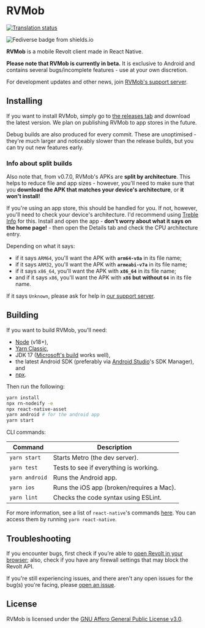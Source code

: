 # RVMob

<a href="https://translate.revolt.chat/engage/rvmorb/">
<img src="https://translate.revolt.chat/widgets/rvmorb/-/app/svg-badge.svg" alt="Translation status" />
</a>

![Fediverse badge from shields.io](https://img.shields.io/badge/fedi-@rvmob@lea.pet-teal?link=https://lea.pet/@rvmob)

**RVMob** is a mobile Revolt client made in React Native.

**Please note that RVMob is currently in beta.** It is exclusive to Android and contains several bugs/incomplete features - use at your own discretion.

For development updates and other news, join [RVMob's support server][support-server].

## Installing

If you want to install RVMob, simply go to [the releases tab](https://github.com/revoltchat/rvmob/releases) and download the latest version. We plan on publishing RVMob to app stores in the future.

Debug builds are also produced for every commit. These are unoptimised - they're much larger and noticeably slower than the release builds, but you can try out new features early.

### Info about split builds

Also note that, from v0.7.0, RVMob's APKs are **split by architecture**. This helps to reduce file and app sizes - however, you'll need to make sure that you **download the APK that matches your device's architecture**, or **it won't install!**

If you're using an app store, this should be handled for you. If not, however, you'll need to check your device's architecture. I'd recommend using [Treble Info](https://gitlab.com/TrebleInfo/TrebleInfo/-/blob/dev/README.md) for this. Install and open the app - **don't worry about what it says on the home page!** - then open the Details tab and check the CPU architecture entry.

Depending on what it says:

- if it says `ARM64`, you'll want the APK with **`arm64-v8a`** in its file name;
- if it says `ARM32`, you'll want the APK with **`armeabi-v7a`** in its file name;
- if it says `x86_64`, you'll want the APK with **`x86_64`** in its file name;
- and if it says `x86`, you'll want the APK with **`x86` but without `64`** in its file name.

If it says `Unknown`, please ask for help in [our support server][support-server].

## Building

If you want to build RVMob, you'll need:

- [Node](https://nodejs.org/en/) (v18+),
- [Yarn Classic](https://classic.yarnpkg.com),
- JDK 17 ([Microsoft's build](https://learn.microsoft.com/en-gb/java/openjdk/download) works well),
- the latest Android SDK (preferably via [Android Studio](https://developer.android.com/studio)'s SDK Manager), and
- [npx](https://www.npmjs.com/package/npx).

Then run the following:

```sh
yarn install
npx rn-nodeify -e
npx react-native-asset
yarn android # for the android app
yarn start
```

CLI commands:

| Command        | Description                               |
| -------------- | ----------------------------------------- |
| `yarn start`   | Starts Metro (the dev server).            |
| `yarn test`    | Tests to see if everything is working.    |
| `yarn android` | Runs the Android app.                     |
| `yarn ios`     | Runs the iOS app (broken/requires a Mac). |
| `yarn lint`    | Checks the code syntax using ESLint.      |

For more information, see a list of `react-native`'s commands [here](https://github.com/react-native-community/cli/blob/master/docs/commands.md). You can access them by running `yarn react-native`.

## Troubleshooting

If you encounter bugs, first check if you're able to [open Revolt in your browser](https://app.revolt.chat); also, check if you have any firewall settings that may block the Revolt API.

If you're still experiencing issues, and there aren't any open issues for the bug(s) you're facing, please [open an issue](https://github.com/revoltchat/rvmob/issues).

## License

RVMob is licensed under the [GNU Affero General Public License v3.0](https://github.com/revoltchat/rvmob/blob/master/LICENSE).

[support-server]: https://rvlt.gg/rvmob
